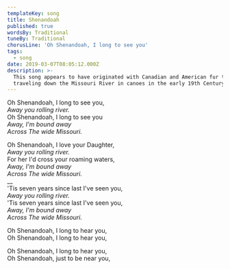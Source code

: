 ```yaml
---
templateKey: song
title: Shenandoah
published: true
wordsBy: Traditional
tuneBy: Traditional
chorusLine: 'Oh Shenandoah, I long to see you'
tags:
  - song
date: 2019-03-07T08:05:12.000Z
description: >-
  This song appears to have originated with Canadian and American fur traders
  traveling down the Missouri River in canoes in the early 19th Century.
---
```

Oh Shenandoah, I long to see you,\
_Away you rolling river._\
Oh Shenandoah, I long to see you\
_Away, I'm bound away_\
_Across The wide Missouri._

Oh Shenandoah, I love your Daughter,\
_Away you rolling river._\
For her I'd cross your roaming waters,\
_Away, I'm bound away_\
_Across The wide Missouri._\
__\
'Tis seven years since last I've seen you,\
_Away you rolling river._\
'Tis seven years since last I've seen you,\
_Away, I'm bound away_\
_Across The wide Missouri._

Oh Shenandoah, I long to hear you,\
Oh Shenandoah, I long to hear you,

Oh Shenandoah, I long to hear you,\
Oh Shenandoah, just to be near you,

